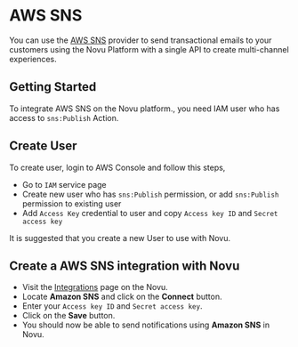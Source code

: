 # AWS SNS

You can use the [AWS SNS](https://aws.amazon.com/sns/) provider to send transactional emails to your customers using the Novu Platform with a single API to create multi-channel experiences.

## Getting Started

To integrate AWS SNS on the Novu platform., you need IAM user who has access to `sns:Publish` Action.

## Create User

To create user, login to AWS Console and follow this steps,

- Go to `IAM` service page
- Create new user who has `sns:Publish` permission, or add `sns:Publish` permission to existing user
- Add `Access Key` credential to user and copy `Access key ID` and `Secret access key`

It is suggested that you create a new User to use with Novu.

## Create a AWS SNS integration with Novu

- Visit the [Integrations](https://web.novu.co/integrations) page on the Novu.
- Locate **Amazon SNS** and click on the **Connect** button.
- Enter your `Access key ID` and `Secret access key`.
- Click on the **Save** button.
- You should now be able to send notifications using **Amazon SNS** in Novu.
